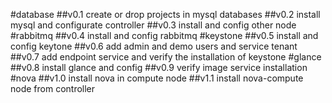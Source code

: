 #database
##v0.1 create or drop projects in mysql databases
##v0.2 install mysql and configurate controller
##v0.3 install and config other node
#rabbitmq
##v0.4 install and config rabbitmq
#keystone
##v0.5 install and config keytone
##v0.6 add admin and demo users and service tenant
##v0.7 add endpoint service and verify the installation of keystone
#glance
##v0.8 install glance and config
##v0.9 verify image service installation
#nova
##v1.0 install nova in compute node
##v1.1 install nova-compute node from controller
